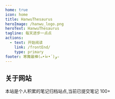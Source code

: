 ```yaml
---
home: true
icon: home
title: HanwuThesaurus
heroImage: /hanwu_logo.png
heroText: HanwuThesaurus
tagline: 每天进步一点点
actions:
  - text: 开始阅读
    link: /frontEnd/
    type: primary
footer: 寒舞最棒(๑•̀ㅂ•́)و✧
---
```


## 关于网站

本站是个人积累的笔记归档站点,当前已提交笔记 100+
